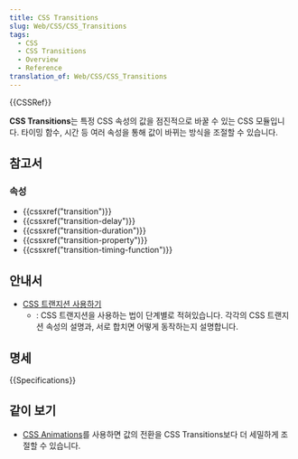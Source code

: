 ```yaml
---
title: CSS Transitions
slug: Web/CSS/CSS_Transitions
tags:
  - CSS
  - CSS Transitions
  - Overview
  - Reference
translation_of: Web/CSS/CSS_Transitions
---
```


{{CSSRef}}

**CSS Transitions**는 특정 CSS 속성의 값을 점진적으로 바꿀 수 있는 CSS 모듈입니다. 타이밍 함수, 시간 등 여러 속성을 통해 값이 바뀌는 방식을 조절할 수 있습니다.

## 참고서

### 속성

- {{cssxref("transition")}}
- {{cssxref("transition-delay")}}
- {{cssxref("transition-duration")}}
- {{cssxref("transition-property")}}
- {{cssxref("transition-timing-function")}}

## 안내서

- [CSS 트랜지션 사용하기](/ko/docs/Web/Guide/CSS/Using_CSS_transitions)
  - : CSS 트랜지션을 사용하는 법이 단계별로 적혀있습니다. 각각의 CSS 트랜지션 속성의 설명과, 서로 합치면 어떻게 동작하는지 설명합니다.

## 명세

{{Specifications}}

## 같이 보기

- [CSS Animations](/ko/docs/Web/CSS/CSS_Animations)를 사용하면 값의 전환을 CSS Transitions보다 더 세밀하게 조절할 수 있습니다.

